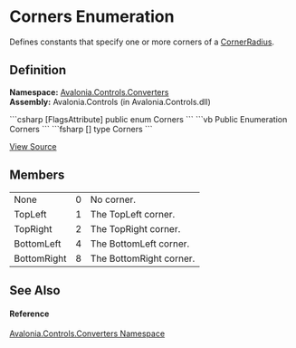 # Corners Enumeration


Defines constants that specify one or more corners of a <a href="T_Avalonia_CornerRadius">CornerRadius</a>.



## Definition
**Namespace:** <a href="N_Avalonia_Controls_Converters">Avalonia.Controls.Converters</a>  
**Assembly:** Avalonia.Controls (in Avalonia.Controls.dll)

<Tabs groupId="api-code-preview">
<TabItem value="csharp" label="C#">
```csharp
[FlagsAttribute]
public enum Corners
```
</TabItem>
<TabItem value="vb" label="VB">
```vb
<FlagsAttribute>
Public Enumeration Corners
```
</TabItem>
<TabItem value="fsharp" label="F#">
```fsharp
[<FlagsAttribute>]
type Corners
```
</TabItem>
</Tabs>



<a href="https://github.com/AvaloniaUI/Avalonia/tree/master/src/Avalonia.Controls/Converters/Corners.cs" title="View the source code">View Source</a>



## Members
<table>
<tr>
<td>None</td>
<td>0</td>
<td>No corner.</td>
</tr>
<tr>
<td>TopLeft</td>
<td>1</td>
<td>The TopLeft corner.</td>
</tr>
<tr>
<td>TopRight</td>
<td>2</td>
<td>The TopRight corner.</td>
</tr>
<tr>
<td>BottomLeft</td>
<td>4</td>
<td>The BottomLeft corner.</td>
</tr>
<tr>
<td>BottomRight</td>
<td>8</td>
<td>The BottomRight corner.</td>
</tr>
</table>

## See Also


#### Reference
<a href="N_Avalonia_Controls_Converters">Avalonia.Controls.Converters Namespace</a>  

